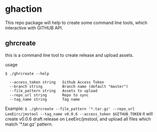 # ghaction

This repo package will help to create some command line tools, which interactive with GITHUB API.

## ghrcreate

this is a command line tool to create release and upload assets.

usage
```shell
$ ./ghrcreate --help

  --access_token string   Github Access Token
  --branch string         Branch name (default "master")
  --file_pattern string   Assets to upload
  --repo_url string       Repo to sync
  --tag_name string       Tag name

```

Example:
`$ ./ghrcreate --file_pattern '*.tar.gz' --repo_url LeeEirc/jmstool --tag_name v0.0.6 --access_token $GITHUB_TOKEN`
it will create v0.0.6 draft release on LeeEirc/jmstool, and upload all files which match '*.tar.gz' pattern.


